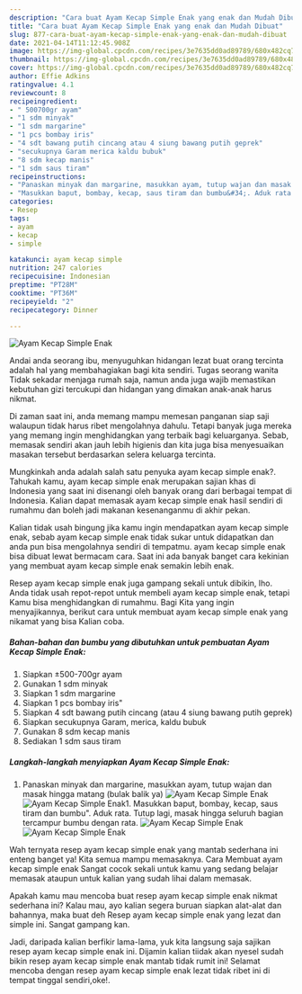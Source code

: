 ```yaml
---
description: "Cara buat Ayam Kecap Simple Enak yang enak dan Mudah Dibuat"
title: "Cara buat Ayam Kecap Simple Enak yang enak dan Mudah Dibuat"
slug: 877-cara-buat-ayam-kecap-simple-enak-yang-enak-dan-mudah-dibuat
date: 2021-04-14T11:12:45.908Z
image: https://img-global.cpcdn.com/recipes/3e7635dd0ad89789/680x482cq70/ayam-kecap-simple-enak-foto-resep-utama.jpg
thumbnail: https://img-global.cpcdn.com/recipes/3e7635dd0ad89789/680x482cq70/ayam-kecap-simple-enak-foto-resep-utama.jpg
cover: https://img-global.cpcdn.com/recipes/3e7635dd0ad89789/680x482cq70/ayam-kecap-simple-enak-foto-resep-utama.jpg
author: Effie Adkins
ratingvalue: 4.1
reviewcount: 8
recipeingredient:
- " 500700gr ayam"
- "1 sdm minyak"
- "1 sdm margarine"
- "1 pcs bombay iris"
- "4 sdt bawang putih cincang atau 4 siung bawang putih geprek"
- "secukupnya Garam merica kaldu bubuk"
- "8 sdm kecap manis"
- "1 sdm saus tiram"
recipeinstructions:
- "Panaskan minyak dan margarine, masukkan ayam, tutup wajan dan masak hingga matang (bulak balik ya)"
- "Masukkan baput, bombay, kecap, saus tiram dan bumbu&#34;. Aduk rata. Tutup lagi, masak hingga seluruh bagian tercampur bumbu dengan rata."
categories:
- Resep
tags:
- ayam
- kecap
- simple

katakunci: ayam kecap simple 
nutrition: 247 calories
recipecuisine: Indonesian
preptime: "PT28M"
cooktime: "PT36M"
recipeyield: "2"
recipecategory: Dinner

---
```



![Ayam Kecap Simple Enak](https://img-global.cpcdn.com/recipes/3e7635dd0ad89789/680x482cq70/ayam-kecap-simple-enak-foto-resep-utama.jpg)

Andai anda seorang ibu, menyuguhkan hidangan lezat buat orang tercinta adalah hal yang membahagiakan bagi kita sendiri. Tugas seorang  wanita Tidak sekadar menjaga rumah saja, namun anda juga wajib memastikan kebutuhan gizi tercukupi dan hidangan yang dimakan anak-anak harus nikmat.

Di zaman  saat ini, anda memang mampu memesan panganan siap saji walaupun tidak harus ribet mengolahnya dahulu. Tetapi banyak juga mereka yang memang ingin menghidangkan yang terbaik bagi keluarganya. Sebab, memasak sendiri akan jauh lebih higienis dan kita juga bisa menyesuaikan masakan tersebut berdasarkan selera keluarga tercinta. 



Mungkinkah anda adalah salah satu penyuka ayam kecap simple enak?. Tahukah kamu, ayam kecap simple enak merupakan sajian khas di Indonesia yang saat ini disenangi oleh banyak orang dari berbagai tempat di Indonesia. Kalian dapat memasak ayam kecap simple enak hasil sendiri di rumahmu dan boleh jadi makanan kesenanganmu di akhir pekan.

Kalian tidak usah bingung jika kamu ingin mendapatkan ayam kecap simple enak, sebab ayam kecap simple enak tidak sukar untuk didapatkan dan anda pun bisa mengolahnya sendiri di tempatmu. ayam kecap simple enak bisa dibuat lewat bermacam cara. Saat ini ada banyak banget cara kekinian yang membuat ayam kecap simple enak semakin lebih enak.

Resep ayam kecap simple enak juga gampang sekali untuk dibikin, lho. Anda tidak usah repot-repot untuk membeli ayam kecap simple enak, tetapi Kamu bisa menghidangkan di rumahmu. Bagi Kita yang ingin menyajikannya, berikut cara untuk membuat ayam kecap simple enak yang nikamat yang bisa Kalian coba.

<!--inarticleads1-->

##### Bahan-bahan dan bumbu yang dibutuhkan untuk pembuatan Ayam Kecap Simple Enak:

1. Siapkan  ±500-700gr ayam
1. Gunakan 1 sdm minyak
1. Siapkan 1 sdm margarine
1. Siapkan 1 pcs bombay iris&#34;
1. Siapkan 4 sdt bawang putih cincang (atau 4 siung bawang putih geprek)
1. Siapkan secukupnya Garam, merica, kaldu bubuk
1. Gunakan 8 sdm kecap manis
1. Sediakan 1 sdm saus tiram




<!--inarticleads2-->

##### Langkah-langkah menyiapkan Ayam Kecap Simple Enak:

1. Panaskan minyak dan margarine, masukkan ayam, tutup wajan dan masak hingga matang (bulak balik ya)
<img src="https://img-global.cpcdn.com/steps/ff7807453cc60958/160x128cq70/ayam-kecap-simple-enak-langkah-memasak-1-foto.jpg" alt="Ayam Kecap Simple Enak"><img src="https://img-global.cpcdn.com/steps/07dccd99ad635df3/160x128cq70/ayam-kecap-simple-enak-langkah-memasak-1-foto.jpg" alt="Ayam Kecap Simple Enak">1. Masukkan baput, bombay, kecap, saus tiram dan bumbu&#34;. Aduk rata. Tutup lagi, masak hingga seluruh bagian tercampur bumbu dengan rata.
<img src="https://img-global.cpcdn.com/steps/592f14961bb1a758/160x128cq70/ayam-kecap-simple-enak-langkah-memasak-2-foto.jpg" alt="Ayam Kecap Simple Enak"><img src="https://img-global.cpcdn.com/steps/a73b9cae4a908c92/160x128cq70/ayam-kecap-simple-enak-langkah-memasak-2-foto.jpg" alt="Ayam Kecap Simple Enak">



Wah ternyata resep ayam kecap simple enak yang mantab sederhana ini enteng banget ya! Kita semua mampu memasaknya. Cara Membuat ayam kecap simple enak Sangat cocok sekali untuk kamu yang sedang belajar memasak ataupun untuk kalian yang sudah lihai dalam memasak.

Apakah kamu mau mencoba buat resep ayam kecap simple enak nikmat sederhana ini? Kalau mau, ayo kalian segera buruan siapkan alat-alat dan bahannya, maka buat deh Resep ayam kecap simple enak yang lezat dan simple ini. Sangat gampang kan. 

Jadi, daripada kalian berfikir lama-lama, yuk kita langsung saja sajikan resep ayam kecap simple enak ini. Dijamin kalian tiidak akan nyesel sudah bikin resep ayam kecap simple enak mantab tidak rumit ini! Selamat mencoba dengan resep ayam kecap simple enak lezat tidak ribet ini di tempat tinggal sendiri,oke!.

